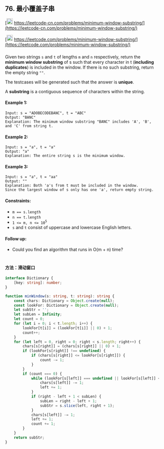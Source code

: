 ## 76. 最小覆盖子串

[<img src="https://static.leetcode-cn.com/cn-mono-assets/production/assets/logo-dark-cn.c42314a8.svg" height="20" /> https://leetcode-cn.com/problems/minimum-window-substring/](https://leetcode-cn.com/problems/minimum-window-substring/)

[<img src="https://assets.leetcode.com/static_assets/public/webpack_bundles/images/logo-dark.e99485d9b.svg" height="20"/> https://leetcode.com/problems/minimum-window-substring/](https://leetcode.com/problems/minimum-window-substring/)

###

Given two strings `s` and `t` of lengths `m` and `n` respectively, return the **minimum window substring** of s such that every character in t (**including duplicates**) is included in the window. If there is no such substring, return the empty string `""`.

The testcases will be generated such that the answer is **unique**.

A **substring** is a contiguous sequence of characters within the string.

#### Example 1:

```
Input: s = "ADOBECODEBANC", t = "ABC"
Output: "BANC"
Explanation: The minimum window substring "BANC" includes 'A', 'B', and 'C' from string t.
```

#### Example 2:

```
Input: s = "a", t = "a"
Output: "a"
Explanation: The entire string s is the minimum window.
```

#### Example 3:

```
Input: s = "a", t = "aa"
Output: ""
Explanation: Both 'a's from t must be included in the window.
Since the largest window of s only has one 'a', return empty string.
```

#### Constraints:

-   `m == s.length`
-   `n == t.length`
-   `1 <= m, n <= 10`<sup>`5`</sup>
-   `s` and `t` consist of uppercase and lowercase English letters.

#### Follow up:

-   Could you find an algorithm that runs in O(m + n) time?

#

#### 方法：滑动窗口

```ts
interface Dictionary {
    [key: string]: number;
}

function minWindow(s: string, t: string): string {
    const chars: Dictionary = Object.create(null);
    const lookFor: Dictionary = Object.create(null);
    let subStr = '';
    let subLen = Infinity;
    let count = 0;
    for (let i = 0; i < t.length; i++) {
        lookFor[t[i]] = (lookFor[t[i]] || 0) + 1;
        count++;
    }
    for (let left = 0, right = 0; right < s.length; right++) {
        chars[s[right]] = (chars[s[right]] || 0) + 1;
        if (lookFor[s[right]] !== undefined) {
            if (chars[s[right]] <= lookFor[s[right]]) {
                count -= 1;
            }
        }
        if (count === 0) {
            while (lookFor[s[left]] === undefined || lookFor[s[left]] < chars[s[left]]) {
                chars[s[left]] -= 1;
                left += 1;
            }
            if (right - left + 1 < subLen) {
                subLen = right - left + 1;
                subStr = s.slice(left, right + 1);
            }
            chars[s[left]] -= 1;
            left += 1;
            count += 1;
        }
    }
    return subStr;
}
```
